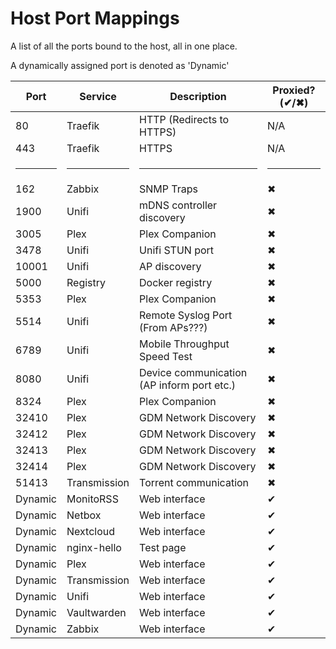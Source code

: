 # Host Port Mappings

A list of all the ports bound to the host, all in one place.

A dynamically assigned port is denoted as 'Dynamic'


| Port    | Service      | Description                                | Proxied? (✔/✖) |
|---------|--------------|--------------------------------------------|----------------|
| 80      | Traefik      | HTTP (Redirects to HTTPS)                  | N/A            |
| 443     | Traefik      | HTTPS                                      | N/A            |
| <hr>    | <hr>         | <hr>                                       | <hr>           |
| 162     | Zabbix       | SNMP Traps                                 | ✖              |
| 1900    | Unifi        | mDNS controller discovery                  | ✖              |
| 3005    | Plex         | Plex Companion                             | ✖              |
| 3478    | Unifi        | Unifi STUN port                            | ✖              |
| 10001   | Unifi        | AP discovery                               | ✖              |
| 5000    | Registry     | Docker registry                            | ✖              |
| 5353    | Plex         | Plex Companion                             | ✖              |
| 5514    | Unifi        | Remote Syslog Port (From APs???)           | ✖              |
| 6789    | Unifi        | Mobile Throughput Speed Test               | ✖              |
| 8080    | Unifi        | Device communication (AP inform port etc.) | ✖              |
| 8324    | Plex         | Plex Companion                             | ✖              |
| 32410   | Plex         | GDM Network Discovery                      | ✖              |
| 32412   | Plex         | GDM Network Discovery                      | ✖              |
| 32413   | Plex         | GDM Network Discovery                      | ✖              |
| 32414   | Plex         | GDM Network Discovery                      | ✖              |
| 51413   | Transmission | Torrent communication                      | ✖              |
| Dynamic | MonitoRSS    | Web interface                              | ✔              |
| Dynamic | Netbox       | Web interface                              | ✔              |
| Dynamic | Nextcloud    | Web interface                              | ✔              |
| Dynamic | nginx-hello  | Test page                                  | ✔              |
| Dynamic | Plex         | Web interface                              | ✔              |
| Dynamic | Transmission | Web interface                              | ✔              |
| Dynamic | Unifi        | Web interface                              | ✔              |
| Dynamic | Vaultwarden  | Web interface                              | ✔              |
| Dynamic | Zabbix       | Web interface                              | ✔              |

